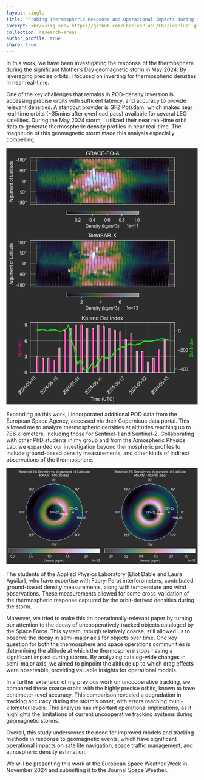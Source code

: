 ```yaml
---
layout: single
title: "Probing Thermospheric Response and Operational Impacts during the 2024 Mother’s Day Geomagnetic Storm"
excerpt: <br/><img src='https://github.com/CharlesPlusC/CharlesPlusC.github.io/blob/master/images/circulaplots-tsx_gfo.png?raw=true' width='350'>
collection: research-areas
author_profile: true
share: true
---
```


In this work, we have been investigating the response of the thermosphere during the significant Mother’s Day geomagnetic storm in May 2024. By leveraging precise orbits, I focused on inverting for thermospheric densities in near real-time.

One of the key challenges that remains in POD-density inversion is accessing precise orbits with sufficent latency, and accuracy to provide relevant densities. A standout provider is GFZ Potsdam, which makes near real-time orbits (~35mins after overhead pass) available for several LEO satellites. During the May 2024 storm, I utilized their near real-time orbit data to generate thermospheric density profiles in near real-time. The magnitude of this geomagnetic storm made this analysis especially compelling.

![tsx_gfo_orbitderiveddensities](https://github.com/CharlesPlusC/CharlesPlusC.github.io/blob/master/images/tsx_gfo_storm_plots.png?raw=true)

Expanding on this work, I incorporated additional POD data from the European Space Agency, accessed via their Copernicus data portal. This allowed me to analyze thermospheric densities at altitudes reaching up to 786 kilometers, including those for Sentinel-1 and Sentinel-2. Collaborating with other PhD students in my group and from the Atmospheric Physics Lab, we expanded our investigation beyond thermospheric profiles to include ground-based density measurements, and other kinds of indirect observations of the thermosphere.

![s1as2a_ciruclardensities](https://github.com/CharlesPlusC/CharlesPlusC.github.io/blob/master/images/s1as2a_circulardensity.png?raw=true)

The students of the Applied Physics Laboratory (Eliot Dable and Laura Aguilar), who have expertise with Fabry-Perot interferometers, contributed ground-based density measurements, along with temperature and wind observations. These measurements allowed for some cross-validation of the thermospheric response captured by the orbit-derived densities during the storm.

Moreover, we tried to make this an operationally-relevant paper by turning our attention to the decay of uncooperatively tracked objects cataloged by the Space Force. This system, though relatively coarse, still allowed us to observe the decay in semi-major axis for objects over time. One key question for both the thermosphere and space operations communities is determining the altitude at which the thermosphere stops having a significant impact during storms. By analyzing catalog-wide changes in semi-major axis, we aimed to pinpoint the altitude up to which drag effects were observable, providing valuable insights for operational models.

In a further extension of my previous work on uncooperative tracking, we compared these coarse orbits with the highly precise orbits, known to have centimeter-level accuracy. This comparison revealed a degradation in tracking accuracy during the storm’s onset, with errors reaching multi-kilometer levels. This analysis has important operational implications, as it highlights the limitations of current uncooperative tracking systems during geomagnetic storms.

Overall, this study underscores the need for improved models and tracking methods in response to geomagnetic events, which have significant operational impacts on satellite navigation, space traffic management, and atmospheric density estimation.

We will be presenting this work at the European Space Weather Week in November 2024 and submitting it to the Journal Space Weather.

